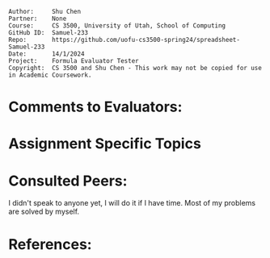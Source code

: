 ﻿```
Author:     Shu Chen
Partner:    None
Course:     CS 3500, University of Utah, School of Computing
GitHub ID:  Samuel-233
Repo:       https://github.com/uofu-cs3500-spring24/spreadsheet-Samuel-233
Date:       14/1/2024
Project:    Formula Evaluator Tester
Copyright:  CS 3500 and Shu Chen - This work may not be copied for use in Academic Coursework.
```

# Comments to Evaluators:



# Assignment Specific Topics


# Consulted Peers:

I didn't speak to anyone yet, I will do it if I have time. Most of my problems are solved by myself.

# References:
